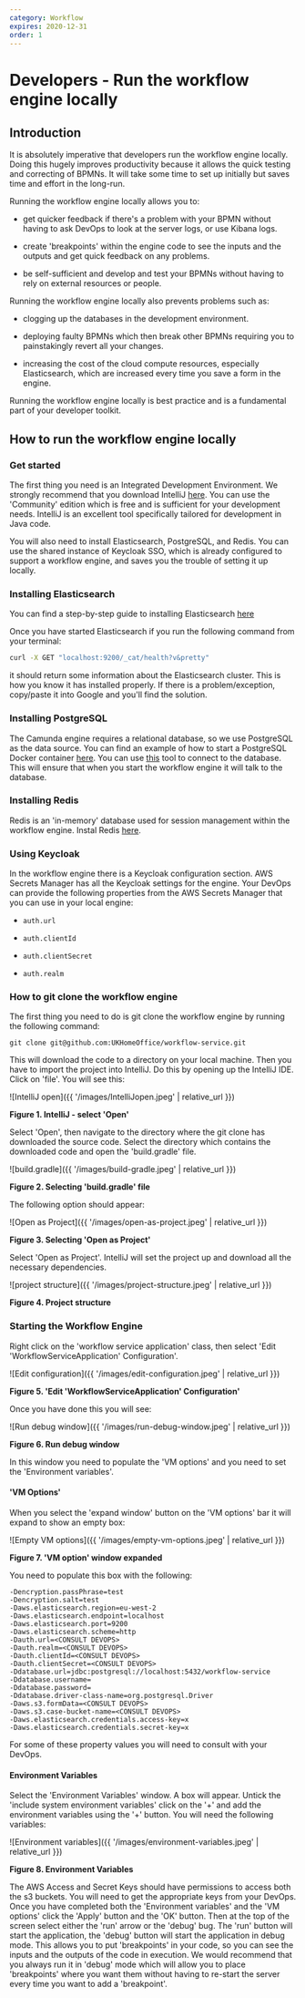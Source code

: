 ```yaml
---
category: Workflow
expires: 2020-12-31
order: 1
---
```

# Developers - Run the workflow engine locally

## Introduction
It is absolutely imperative that developers run the workflow engine locally. Doing this hugely improves productivity because it allows the quick testing and correcting of BPMNs. It will take some time to set up initially but saves time and effort in the long-run.

Running the workflow engine locally allows you to:
* get quicker feedback if there's a problem with your BPMN without having to ask DevOps to look at the server logs, or use Kibana logs.

* create 'breakpoints' within the engine code to see the inputs and the outputs and get quick feedback on any problems.

* be self-sufficient and develop and test your BPMNs without having to rely on external resources or people.

Running the workflow engine locally also prevents problems such as:

* clogging up the databases in the development environment.

* deploying faulty BPMNs which then break other BPMNs requiring you to painstakingly revert all your changes.

* increasing the cost of the cloud compute resources, especially Elasticsearch, which are increased every time you save a form in the engine.  

Running the workflow engine locally is best practice and is a fundamental part of your developer toolkit.

## How to run the workflow engine locally

### Get started

The first thing you need is an Integrated Development Environment. We strongly recommend that you download IntelliJ [here](https://www.jetbrains.com/idea/download/). You can use the 'Community' edition which is free and is sufficient for your development needs. IntelliJ is an excellent tool specifically tailored for development in Java code.

You will also need to install Elasticsearch, PostgreSQL, and Redis. You can use the shared instance of Keycloak SSO, which is already configured to support a workflow engine, and saves you the trouble of setting it up locally.

### Installing Elasticsearch

You can find a step-by-step guide to installing Elasticsearch [here](https://www.elastic.co/guide/en/elasticsearch/reference/current/getting-started-install.html#run-elasticsearch-local)

Once you have started Elasticsearch if you run the following command from your terminal:

```bash
curl -X GET "localhost:9200/_cat/health?v&pretty"
```
it should return some information about the Elasticsearch cluster. This is how you know it has installed properly. If there is a problem/exception, copy/paste it into Google and you'll find the solution.

### Installing PostgreSQL
The Camunda engine requires a relational database, so we use PostgreSQL as the data source. You can find an example of how to start a PostgreSQL Docker container [here](https://hackernoon.com/how-to-install-postgresql-with-docker-quickly-ki7g363m). You can use [this](https://www.pgadmin.org/) tool to connect to the database. This will ensure that when you start the workflow engine it will talk to the database.

### Installing Redis
Redis is an 'in-memory' database used for session management within the workflow engine. Instal Redis [here](https://www.ionos.com/community/hosting/redis/using-redis-in-docker-containers/).





### Using Keycloak
In the workflow engine there is a Keycloak configuration section. AWS Secrets Manager has all the Keycloak settings for the engine. Your DevOps can provide the following properties from the AWS Secrets Manager that you can use in your local engine:

* ```auth.url```

* ```auth.clientId```

* ```auth.clientSecret```

* ```auth.realm```

### How to git clone the workflow engine
The first thing you need to do is git clone the workflow engine by running the following command:

```
git clone git@github.com:UKHomeOffice/workflow-service.git
```
This will download the code to a directory on your local machine.
Then you have to import the project into IntelliJ. Do this by opening up the IntelliJ IDE. Click on 'file'. You will see this:

![IntelliJ open]({{ '/images/IntelliJopen.jpeg' | relative_url }})

**Figure 1. IntelliJ - select 'Open'**

Select 'Open', then navigate to the directory where the git clone has  downloaded the source code. Select the directory which contains the downloaded code and open the 'build.gradle' file.

![build.gradle]({{ '/images/build-gradle.jpeg' | relative_url }})

**Figure 2. Selecting 'build.gradle' file**


The following option should appear:

![Open as Project]({{ '/images/open-as-project.jpeg' | relative_url }})

**Figure 3. Selecting 'Open as Project'**

Select 'Open as Project'. IntelliJ will set the project up and download all the necessary dependencies.

![project structure]({{ '/images/project-structure.jpeg' | relative_url }})

**Figure 4. Project structure**

### Starting the Workflow Engine

Right click on the 'workflow service application' class, then select 'Edit 'WorkflowServiceApplication' Configuration'.

![Edit configuration]({{ '/images/edit-configuration.jpeg' | relative_url }})

**Figure 5. 'Edit 'WorkflowServiceApplication' Configuration'**

Once you have done this you will see:

![Run debug window]({{ '/images/run-debug-window.jpeg' | relative_url }})

**Figure 6. Run debug window**

In this window you need to populate the 'VM options' and you need to set the 'Environment variables'.

#### 'VM Options'

When you select the 'expand window' button on the 'VM options' bar it will expand to show an empty box:

![Empty VM options]({{ '/images/empty-vm-options.jpeg' | relative_url }})

**Figure 7. 'VM option' window expanded**

You need to populate this box with the following:

````
-Dencryption.passPhrase=test
-Dencryption.salt=test
-Daws.elasticsearch.region=eu-west-2
-Daws.elasticsearch.endpoint=localhost
-Daws.elasticsearch.port=9200
-Daws.elasticsearch.scheme=http
-Dauth.url=<CONSULT DEVOPS>
-Dauth.realm=<CONSULT DEVOPS>
-Dauth.clientId=<CONSULT DEVOPS>
-Dauth.clientSecret=<CONSULT DEVOPS>
-Ddatabase.url=jdbc:postgresql://localhost:5432/workflow-service
-Ddatabase.username=
-Ddatabase.password=
-Ddatabase.driver-class-name=org.postgresql.Driver
-Daws.s3.formData=<CONSULT DEVOPS>
-Daws.s3.case-bucket-name=<CONSULT DEVOPS>
-Daws.elasticsearch.credentials.access-key=x
-Daws.elasticsearch.credentials.secret-key=x
````


For some of these property values you will need to consult with your DevOps.

#### Environment Variables

Select the 'Environment Variables' window. A box will appear. Untick the 'include system environment variables' click on the '+' and add the environment variables using the '+' button. You will need the following variables:

![Environment variables]({{ '/images/environment-variables.jpeg' | relative_url }})

**Figure 8. Environment Variables**

The AWS Access and Secret Keys should have permissions to access both the s3 buckets. You will need to get the appropriate keys from your DevOps. Once you have completed both the 'Environment variables' and the 'VM options' click the 'Apply' button and the 'OK' button.
Then at the top of the screen select either the 'run' arrow or the 'debug' bug. The 'run' button will start the application, the 'debug' button will start the application in debug mode. This allows you to put 'breakpoints' in your code, so you can see the inputs and the outputs of the code in execution. We would recommend that you always run it in 'debug' mode which will allow you to place 'breakpoints' where you want them without having to re-start the server every time you want to add a 'breakpoint'.
